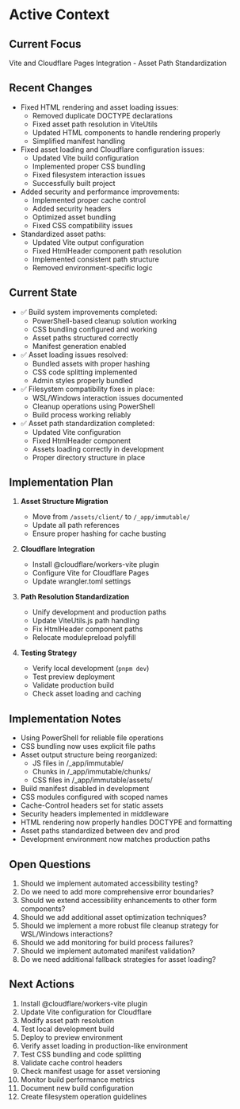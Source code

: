 # Active Context

## Current Focus
Vite and Cloudflare Pages Integration - Asset Path Standardization

## Recent Changes
- Fixed HTML rendering and asset loading issues:
  - Removed duplicate DOCTYPE declarations
  - Fixed asset path resolution in ViteUtils
  - Updated HTML components to handle rendering properly
  - Simplified manifest handling
- Fixed asset loading and Cloudflare configuration issues:
  - Updated Vite build configuration
  - Implemented proper CSS bundling
  - Fixed filesystem interaction issues
  - Successfully built project
- Added security and performance improvements:
  - Implemented proper cache control
  - Added security headers
  - Optimized asset bundling
  - Fixed CSS compatibility issues
- Standardized asset paths:
  - Updated Vite output configuration
  - Fixed HtmlHeader component path resolution
  - Implemented consistent path structure
  - Removed environment-specific logic

## Current State
- ✅ Build system improvements completed:
  - PowerShell-based cleanup solution working
  - CSS bundling configured and working
  - Asset paths structured correctly
  - Manifest generation enabled
- ✅ Asset loading issues resolved:
  - Bundled assets with proper hashing
  - CSS code splitting implemented
  - Admin styles properly bundled
- ✅ Filesystem compatibility fixes in place:
  - WSL/Windows interaction issues documented
  - Cleanup operations using PowerShell
  - Build process working reliably
- ✅ Asset path standardization completed:
  - Updated Vite configuration
  - Fixed HtmlHeader component
  - Assets loading correctly in development
  - Proper directory structure in place

## Implementation Plan
1. **Asset Structure Migration**
   - Move from `/assets/client/` to `/_app/immutable/`
   - Update all path references
   - Ensure proper hashing for cache busting

2. **Cloudflare Integration**
   - Install @cloudflare/workers-vite plugin
   - Configure Vite for Cloudflare Pages
   - Update wrangler.toml settings

3. **Path Resolution Standardization**
   - Unify development and production paths
   - Update ViteUtils.js path handling
   - Fix HtmlHeader component paths
   - Relocate modulepreload polyfill

4. **Testing Strategy**
   - Verify local development (`pnpm dev`)
   - Test preview deployment
   - Validate production build
   - Check asset loading and caching

## Implementation Notes
- Using PowerShell for reliable file operations
- CSS bundling now uses explicit file paths
- Asset output structure being reorganized:
  - JS files in /_app/immutable/
  - Chunks in /_app/immutable/chunks/
  - CSS files in /_app/immutable/assets/
- Build manifest disabled in development
- CSS modules configured with scoped names
- Cache-Control headers set for static assets
- Security headers implemented in middleware
- HTML rendering now properly handles DOCTYPE and formatting
- Asset paths standardized between dev and prod
- Development environment now matches production paths

## Open Questions
1. Should we implement automated accessibility testing?
2. Do we need to add more comprehensive error boundaries?
3. Should we extend accessibility enhancements to other form components?
4. Should we add additional asset optimization techniques?
5. Should we implement a more robust file cleanup strategy for WSL/Windows interactions?
6. Should we add monitoring for build process failures?
7. Should we implement automated manifest validation?
8. Do we need additional fallback strategies for asset loading?

## Next Actions
1. Install @cloudflare/workers-vite plugin
2. Update Vite configuration for Cloudflare
3. Modify asset path resolution
4. Test local development build
5. Deploy to preview environment
6. Verify asset loading in production-like environment
7. Test CSS bundling and code splitting
8. Validate cache control headers
9. Check manifest usage for asset versioning
10. Monitor build performance metrics
11. Document new build configuration
12. Create filesystem operation guidelines
